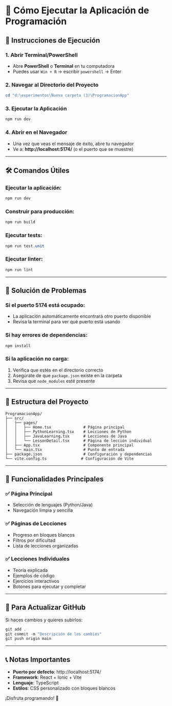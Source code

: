 # 📱 Cómo Ejecutar la Aplicación de Programación

## 🚀 Instrucciones de Ejecución

### 1. Abrir Terminal/PowerShell
- Abre **PowerShell** o **Terminal** en tu computadora
- Puedes usar `Win + R` → escribir `powershell` → Enter

### 2. Navegar al Directorio del Proyecto
```powershell
cd "d:\experimentos\Nueva carpeta (3)\ProgramacionApp"
```

### 3. Ejecutar la Aplicación
```powershell
npm run dev
```

### 4. Abrir en el Navegador
- Una vez que veas el mensaje de éxito, abre tu navegador
- Ve a: **http://localhost:5174/** (o el puerto que se muestre)

---

## 🛠️ Comandos Útiles

### Ejecutar la aplicación:
```powershell
npm run dev
```

### Construir para producción:
```powershell
npm run build
```

### Ejecutar tests:
```powershell
npm run test.unit
```

### Ejecutar linter:
```powershell
npm run lint
```

---

## 🔧 Solución de Problemas

### Si el puerto 5174 está ocupado:
- La aplicación automáticamente encontrará otro puerto disponible
- Revisa la terminal para ver qué puerto está usando

### Si hay errores de dependencias:
```powershell
npm install
```

### Si la aplicación no carga:
1. Verifica que estés en el directorio correcto
2. Asegúrate de que `package.json` existe en la carpeta
3. Revisa que `node_modules` esté presente

---

## 📁 Estructura del Proyecto

```
ProgramacionApp/
├── src/
│   ├── pages/
│   │   ├── Home.tsx              # Página principal
│   │   ├── PythonLearning.tsx    # Lecciones de Python
│   │   ├── JavaLearning.tsx      # Lecciones de Java
│   │   └── LessonDetail.tsx      # Página de lección individual
│   ├── App.tsx                   # Componente principal
│   └── main.tsx                  # Punto de entrada
├── package.json                  # Configuración y dependencias
└── vite.config.ts               # Configuración de Vite
```

---

## 🌟 Funcionalidades Principales

### ✅ Página Principal
- Selección de lenguajes (Python/Java)
- Navegación limpia y sencilla

### ✅ Páginas de Lecciones
- Progreso en bloques blancos
- Filtros por dificultad
- Lista de lecciones organizadas

### ✅ Lecciones Individuales
- Teoría explicada
- Ejemplos de código
- Ejercicios interactivos
- Botones para ejecutar y completar

---

## 🔄 Para Actualizar GitHub

Si haces cambios y quieres subirlos:
```powershell
git add .
git commit -m "Descripción de los cambios"
git push origin main
```

---

## 📞 Notas Importantes

- **Puerto por defecto**: http://localhost:5174/
- **Framework**: React + Ionic + Vite
- **Lenguaje**: TypeScript
- **Estilos**: CSS personalizado con bloques blancos

¡Disfruta programando! 🎉
